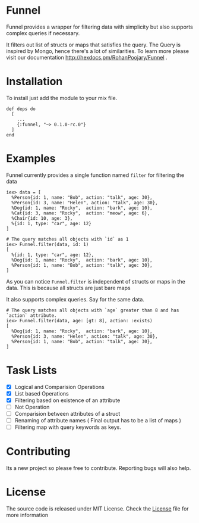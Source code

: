 # Funnel
Funnel provides a wrapper for filtering data with simplicity but also supports
complex queries if necessary.

It filters out list of structs or maps that satisfies the query. The Query is inspired by
Mongo, hence there's a lot of similarities. To learn more please visit our documentation http://hexdocs.pm/RohanPoojary/Funnel .

# Installation
To install just add the module to your mix file.

    def deps do
      [
        ...
        {:funnel, "~> 0.1.0-rc.0"}
      ]
    end

# Examples
Funnel currently provides a single function named `filter` for filtering the data

    iex> data = [
      %Person{id: 1, name: "Bob", action: "talk", age: 30},
      %Person{id: 3, name: "Helen", action: "talk", age: 30},
      %Dog{id: 1, name: "Rocky",  action: "bark", age: 10},
      %Cat{id: 3, name: "Rocky",  action: "meow", age: 6},
      %Chair{id: 10, age: 3},
      %{id: 1, type: "car", age: 12}
    ]
    
    # The query matches all objects with `id` as 1
    iex> Funnel.filter(data, id: 1)
    [
      %{id: 1, type: "car", age: 12},
      %Dog{id: 1, name: "Rocky",  action: "bark", age: 10},
      %Person{id: 1, name: "Bob", action: "talk", age: 30},
    ]

As you can notice `Funnel.filter` is independent of structs or maps in the data. This is because all structs are just bare maps

It also supports complex queries. Say for the same data.

    # The query matches all objects with `age` greater than 8 and has `action` attribute.
    iex> Funnel.filter(data, age: [gt: 8], action: :exists)
    [
      %Dog{id: 1, name: "Rocky",  action: "bark", age: 10},
      %Person{id: 3, name: "Helen", action: "talk", age: 30},
      %Person{id: 1, name: "Bob", action: "talk", age: 30},
    ]


# Task Lists
  - [x] Logical and Comparision Operations
  - [x] List based Operations
  - [x] Filtering based on existence of an attribute
  - [ ] Not Operation
  - [ ] Comparision between attributes of a struct
  - [ ] Renaming of attribute names ( Final output has to be a list of maps )
  - [ ] Filtering map with query keywords as keys.

# Contributing
Its a new project so please free to contribute. Reporting bugs will also help.

# License
The source code is released under MIT License. Check the [License](https://github.com/RohanPoojary/funnel/blob/master/LICENSE) file for more information
